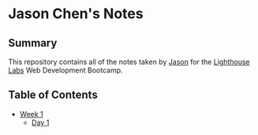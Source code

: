 # Jason Chen's Notes
## Summary
This repository contains all of the notes taken by [Jason](https://github.com/Delnir1908) for the [Lighthouse Labs](https://www.lighthouselabs.ca/) Web Development Bootcamp.

## Table of Contents
- [Week 1](Week_1)
  - [Day 1](Week_1/Day_1/)